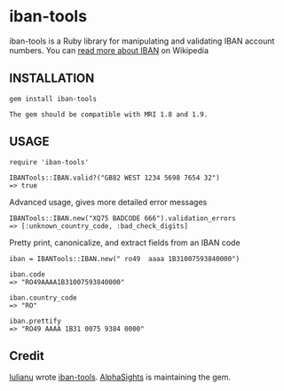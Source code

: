 # iban-tools

iban-tools is a Ruby library for manipulating and validating IBAN account numbers. You can [read more about IBAN](http://en.wikipedia.org/wiki/International_Bank_Account_Number) on Wikipedia

## INSTALLATION

    gem install iban-tools

    The gem should be compatible with MRI 1.8 and 1.9.

## USAGE

    require 'iban-tools'

    IBANTools::IBAN.valid?("GB82 WEST 1234 5698 7654 32")
    => true

Advanced usage, gives more detailed error messages

    IBANTools::IBAN.new("XQ75 BADCODE 666").validation_errors
    => [:unknown_country_code, :bad_check_digits]

Pretty print, canonicalize, and extract fields from an IBAN code

    iban = IBANTools::IBAN.new(" ro49  aaaa 1B31007593840000")

    iban.code
    => "RO49AAAA1B31007593840000"

    iban.country_code
    => "RO"

    iban.prettify
    => "RO49 AAAA 1B31 0075 9384 0000"

## Credit

[Iulianu](http://github.com/iulianu) wrote [iban-tools](http://github.com/iulianu/iban-tools). [AlphaSights](https://coderwall.com/team/alphasights) is maintaining the gem.
